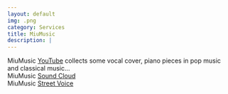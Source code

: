 ```yaml
---
layout: default
img: .png
category: Services
title: MiuMusic
description: |
---
```

  MiuMusic <a href="https://www.youtube.com/channel/UCO-n8NtK1M4MF28s9932tnw?view_as=subscriber">YouTube</a> collects some vocal cover, piano pieces in pop music and classical music...</br>
  MiuMusic <a href="https://soundcloud.com/miu-music-795155392">Sound Cloud</a></br>
  MiuMusic <a href="https://streetvoice.com/BabybearEunice/">Street Voice</a></br>
